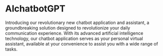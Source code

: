 # AIchatbotGPT
Introducing our revolutionary new chatbot application and assistant, a groundbreaking solution designed to revolutionize your daily communication experience. With its advanced artificial intelligence technology, our chatbot application serves as your personal virtual assistant, available at your convenience to assist you with a wide range of tasks.
